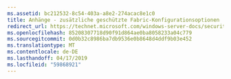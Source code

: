 ```yaml
---
ms.assetid: bc212532-8c54-403a-a8e2-274acac8e1c0
title: Anhänge - zusätzliche geschützte Fabric-Konfigurationsoptionen
redirect_url: https://technet.microsoft.com/windows-server-docs/security/guarded-fabric-shielded-vm/guarded-fabric-and-shielded-vms-top-node
ms.openlocfilehash: 85208307718d90f91d864ae0ba8058233a04c779
ms.sourcegitcommit: 0d0b32c8986ba7db9536e0b8648d4ddf9b03e452
ms.translationtype: MT
ms.contentlocale: de-DE
ms.lasthandoff: 04/17/2019
ms.locfileid: "59868921"
---
```


